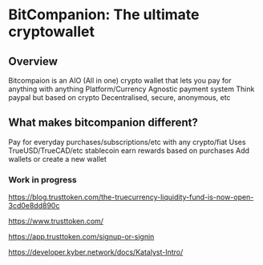 # BitCompanion: The ultimate cryptowallet


## Overview
Bitcompaion is an AIO (All in one) crypto wallet that lets you pay for anything with anything
Platform/Currency Agnostic payment system
Think paypal but based on crypto
Decentralised, secure, anonymous, etc

## What makes bitcompanion different?
Pay for everyday purchases/subscriptions/etc with any crypto/fiat
Uses TrueUSD/TrueCAD/etc stablecoin
earn rewards based on purchases
Add wallets or create a new wallet



### Work in progress

https://blog.trusttoken.com/the-truecurrency-liquidity-fund-is-now-open-3cd0e8dd890c

https://www.trusttoken.com/

https://app.trusttoken.com/signup-or-signin

https://developer.kyber.network/docs/Katalyst-Intro/
